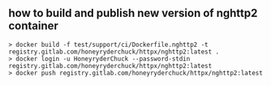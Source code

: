 ## how to build and publish new version of nghttp2 container

```
> docker build -f test/support/ci/Dockerfile.nghttp2 -t registry.gitlab.com/honeyryderchuck/httpx/nghttp2:latest .
> docker login -u HoneyryderChuck --password-stdin registry.gitlab.com/honeyryderchuck/httpx/nghttp2:latest
> docker push registry.gitlab.com/honeyryderchuck/httpx/nghttp2:latest

```